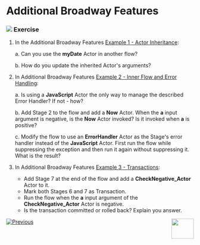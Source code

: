 # Additional Broadway Features

### ![](/academy/images/Exercise.png) Exercise

1. In the Additional Broadway Features [Example 1 - Actor Inheritance](15_broadway_addl_features_ex1.md#example-1---actor-inheritance):

   a. Can you use the **myDate** Actor in another flow?

   b. How do you update the inherited Actor's arguments?

2. In Additional Broadway Features [Example 2 - Inner Flow and Error Handling](16_broadway_addl_features_ex2.md#example-2---inner-flow-and-error-handling):

   a. Is using a **JavaScript** Actor the only way to manage the described Error Handler? If not - how?

   b. Add Stage 2 to the flow and add a **Now** Actor. When the **a** input argument is negative, is the **Now** Actor invoked? Is it invoked when **a** is positive?

   c. Modify the flow to use an **ErrorHandler** Actor as the Stage's error handler instead of the **JavaScript** Actor. First run the flow while suppressing the exception and then run it again without suppressing it. What is the result?

3. In Additional Broadway Features [Example 3 - Transactions](17_broadway_addl_features_ex3.md#example-3---transactions):

   * Add Stage 7 at the end of the flow and add a **CheckNegative_Actor** Actor to it. 
   * Mark both Stages 6 and 7 as Transaction.
   * Run the flow when the **a** input argument of the **CheckNegative_Actor** Actor is negative.
   * Is the transaction committed or rolled back? Explain you answer.



[![Previous](/articles/images/Previous.png)](17_broadway_addl_features_ex3.md)[<img align="right" width="60" height="54" src="/articles/images/Next.png">](19_broadway_addl_features_exercise_solution.md)
